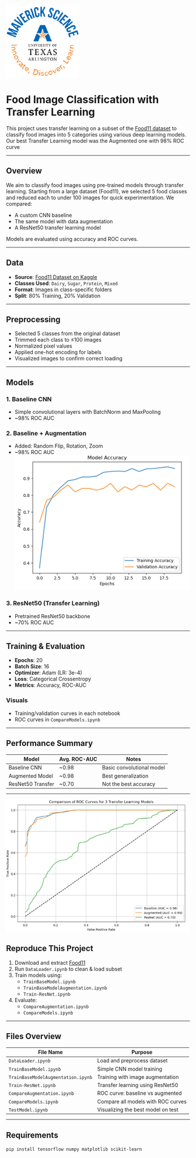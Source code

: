 ![](UTA-DataScience-Logo.png)

# Food Image Classification with Transfer Learning

This project uses transfer learning on a subset of the [Food11 dataset](https://www.kaggle.com/datasets/trolukovich/food11-image-dataset) to classify food images into 5 categories using various deep learning models. Our best Transfer Learning model was the Augmented one with 98% ROC curve

---

##  Overview

We aim to classify food images using pre-trained models through transfer learning. Starting from a large dataset (Food11), we selected 5 food classes and reduced each to under 100 images for quick experimentation. We compared:
- A custom CNN baseline
- The same model with data augmentation
- A ResNet50 transfer learning model

Models are evaluated using accuracy and ROC curves.

---

##  Data

- **Source**: [Food11 Dataset on Kaggle](https://www.kaggle.com/datasets/trolukovich/food11-image-dataset)
- **Classes Used**: `Dairy`, `Sugar`, `Protein`, `Mixed`
- **Format**: Images in class-specific folders
- **Split**: 80% Training, 20% Validation

---

## Preprocessing

- Selected 5 classes from the original dataset
- Trimmed each class to ≤100 images
- Normalized pixel values
- Applied one-hot encoding for labels
- Visualized images to confirm correct loading

---

##  Models

### 1. Baseline CNN
- Simple convolutional layers with BatchNorm and MaxPooling
- ~98% ROC AUC

### 2. Baseline + Augmentation
- Added: Random Flip, Rotation, Zoom
- ~98% ROC AUC
![img2](img2.png)


### 3. ResNet50 (Transfer Learning)
- Pretrained ResNet50 backbone
- ~70% ROC AUC

---

##  Training & Evaluation

- **Epochs**: 20
- **Batch Size**: 16
- **Optimizer**: Adam (LR: 3e-4)
- **Loss**: Categorical Crossentropy
- **Metrics**: Accuracy, ROC-AUC

###  Visuals
- Training/validation curves in each notebook
- ROC curves in `CompareModels.ipynb`

---

##  Performance Summary

| Model              | Avg. ROC-AUC | Notes                          |
|------------------- |--------------|--------------------------------|
| Baseline CNN       | ~0.98        | Basic convolutional model      |
| Augmented Model    | ~0.98        | Best generalization            |
| ResNet50 Transfer  | ~0.70        | Not the best accuracy          |

---
![img1](img1.png)
## Reproduce This Project

1. Download and extract [Food11](https://www.kaggle.com/datasets/trolukovich/food11-image-dataset)
2. Run `DataLoader.ipynb` to clean & load subset
3. Train models using:
   - `TrainBaseModel.ipynb`
   - `TrainBaseModelAugmentation.ipynb`
   - `Train-ResNet.ipynb`
4. Evaluate:
   - `CompareAugmentation.ipynb`
   - `CompareModels.ipynb`

---

##  Files Overview

| File Name                  | Purpose                                         |
|---------------------------|-------------------------------------------------|
| `DataLoader.ipynb`        | Load and preprocess dataset                     |
| `TrainBaseModel.ipynb`    | Simple CNN model training                       |
| `TrainBaseModelAugmentation.ipynb` | Training with image augmentation       |
| `Train-ResNet.ipynb`      | Transfer learning using ResNet50               |
| `CompareAugmentation.ipynb` | ROC curve: baseline vs augmented             |
| `CompareModels.ipynb`     | Compare all models with ROC curves             |
| `TestModel.ipynb`         |  Visualizing the best model on test            | 

---

##  Requirements

```bash
pip install tensorflow numpy matplotlib scikit-learn
